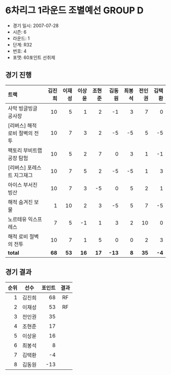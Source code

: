 # 6차리그 1라운드 조별예선 GROUP D

- 경기 일시: 2007-07-28
- 시즌: 6
- 라운드: 1
- 단계: R32
- 번호: 4
- 포맷: 60포인트 선취제





## 경기 진행

| 트랙 | 김진희 | 이재성 | 이상윤 | 조현준 | 김동원 | 최봉석 | 전인권 | 김택환 |
|:---|---:|---:|---:|---:|---:|---:|---:|---:|
| 사막 빙글빙글 공사장 | 10 | 5 | 1 | 2 | -1 | 3 | 7 | 0 |
| [리버스] 해적 로비 절벽의 전투 | 10 | 7 | 3 | 2 | -5 | -5 | 5 | -5 |
| 팩토리 부비트랩 공장 탐험 | 10 | 5 | 2 | 7 | 0 | 3 | 1 | -1 |
| [리버스] 포레스트 지그재그 | 10 | 7 | 5 | 2 | -5 | -5 | 1 | 3 |
| 아이스 부서진 빙산 | 10 | 7 | 3 | -5 | 0 | 5 | 2 | 1 |
| 해적 숨겨진 보물 | 1 | 10 | 2 | 3 | -5 | 5 | 7 | -5 |
| 노르테유 익스프레스 | 7 | 5 | -1 | 1 | 3 | 2 | 10 | 0 |
| 해적 로비 절벽의 전투 | 10 | 7 | 1 | 5 | 0 | 0 | 2 | 3 |
| __total__ | __68__ | __53__ | __16__ | __17__ | __-13__ | __8__ | __35__ | __-4__ |




## 경기 결과

| 순위 | 선수 | 포인트 | 결과 |
|---:|:---:|---:|:---:|
| 1 | 김진희 | 68 | RF |
| 2 | 이재성 | 53 | RF |
| 3 | 전인권 | 35 |  |
| 4 | 조현준 | 17 |  |
| 5 | 이상윤 | 16 |  |
| 6 | 최봉석 | 8 |  |
| 7 | 김택환 | -4 |  |
| 8 | 김동원 | -13 |  |


